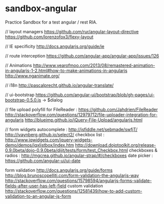 sandbox-angular
===============

Practice Sandbox for a test angular / rest RIA.

// layout managers
https://github.com/rur/angular-layout-directive
https://github.com/lorenzofox3/flexy-layout

// IE specificity
http://docs.angularjs.org/guide/ie

// route interception
https://github.com/angular-app/angular-app/issues/126

// Animations
http://www.yearofmoo.com/2013/08/remastered-animation-in-angularjs-1-2.html#how-to-make-animations-in-angularjs
http://www.nganimate.org/

// i18n
http://pascalprecht.github.io/angular-translate/

// ui-bootstrap
https://github.com/angular-ui/bootstrap/blob/gh-pages/ui-bootstrap-0.5.0.js -> $dialog

// file upload
polyfill for FileReader : https://github.com/Jahdrien/FileReader
http://stackoverflow.com/questions/12979712/file-uploader-integration-for-angularjs
http://blueimp.github.io/jQuery-File-Upload/angularjs.html

// form widgets
autocomplete :
    http://jsfiddle.net/sebmade/swfjT/
    http://ivaynberg.github.io/select2/
checkbox list :
    http://www.jqwidgets.com/jquery-widgets-demo/demos/jqxlistbox/index.htm
    http://download.dojotoolkit.org/release-0.9.0beta/dojo-0.9.0beta/dijit/tests/form/test_Checkbox.html
checkboxes & radios :
    http://mgcrea.github.io/angular-strap/#/checkboxes
date picker :
    https://github.com/angular-ui/ui-date

form validation
    http://docs.angularjs.org/guide/forms
    http://blog.brunoscopelliti.com/form-validation-the-angularjs-way
    http://stackoverflow.com/questions/15798594/angularjs-forms-validate-fields-after-user-has-left-field
custom validation
    http://stackoverflow.com/questions/12581439/how-to-add-custom-validation-to-an-angular-js-form